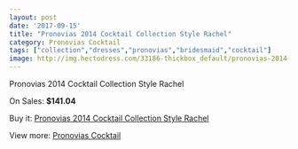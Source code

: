 ```yaml
---
layout: post
date: '2017-09-15'
title: "Pronovias 2014 Cocktail Collection Style Rachel"
category: Pronovias Cocktail
tags: ["collection","dresses","pronovias","bridesmaid","cocktail"]
image: http://img.hectodress.com/33186-thickbox_default/pronovias-2014-cocktail-collection-style-rachel.jpg
---
```

Pronovias 2014 Cocktail Collection Style Rachel

On Sales: **$141.04**
<a href="https://www.hectodress.com/pronovias-cocktail/15279-pronovias-2014-cocktail-collection-style-rachel.html"><amp-img layout="responsive" width="600" height="600" src="//img.hectodress.com/33186-thickbox_default/pronovias-2014-cocktail-collection-style-rachel.jpg" alt="Pronovias 2014 Cocktail Collection Style Rachel 0" /></a>

Buy it: [Pronovias 2014 Cocktail Collection Style Rachel](https://www.hectodress.com/pronovias-cocktail/15279-pronovias-2014-cocktail-collection-style-rachel.html "Pronovias 2014 Cocktail Collection Style Rachel")

View more: [Pronovias Cocktail](https://www.hectodress.com/274-pronovias-cocktail "Pronovias Cocktail")